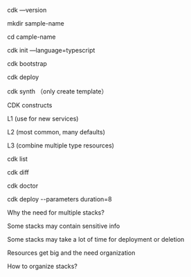 cdk —version

mkdir sample-name

cd cample-name

cdk init —language=typescript

cdk bootstrap

cdk deploy

cdk synth （only create template）

CDK constructs

L1 (use for new services)

L2 (most common, many defaults)

L3 (combine multiple type resources)

cdk list

cdk diff

cdk doctor

cdk deploy --parameters duration=8

Why the need for multiple stacks?

Some stacks may contain sensitive info

Some stacks may take a lot of time for deployment or deletion

Resources get big and the need organization

How to organize stacks?
